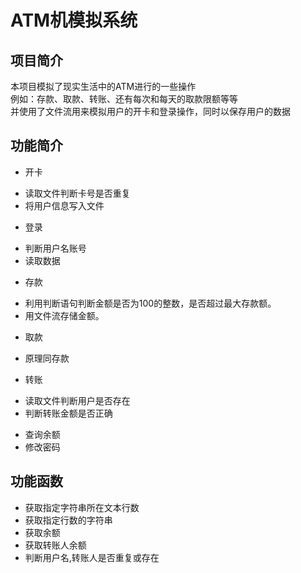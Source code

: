 #  ATM机模拟系统  
##  项目简介
本项目模拟了现实生活中的ATM进行的一些操作  
例如：存款、取款、转账、还有每次和每天的取款限额等等  
并使用了文件流用来模拟用户的开卡和登录操作，同时以保存用户的数据  
##  功能简介
* 开卡  
- 读取文件判断卡号是否重复  
- 将用户信息写入文件  
* 登录  
- 判断用户名账号  
- 读取数据  
* 存款  
- 利用判断语句判断金额是否为100的整数，是否超过最大存款额。  
- 用文件流存储金额。  
* 取款  
- 原理同存款  
* 转账  
- 读取文件判断用户是否存在  
- 判断转账金额是否正确  
* 查询余额  
* 修改密码  
##  功能函数  
* 获取指定字符串所在文本行数    
* 获取指定行数的字符串  
* 获取余额  
* 获取转账人余额  
* 判断用户名,转账人是否重复或存在  
